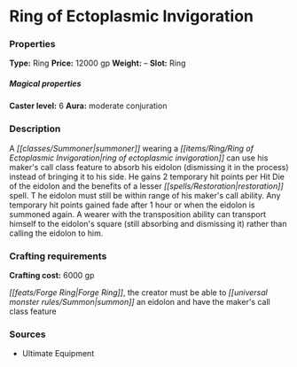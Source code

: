 ﻿---
Title: "Ring of Ectoplasmic Invigoration"
Type: "Ring"
Price: "12000 gp"
Weight: "–"
Slot: "Ring"
Caster level: "6"
Aura: "moderate conjuration"
Description: |
  "A summoner wearing a _ring of ectoplasmic invigoration_ can use his maker's call class feature to absorb his eidolon (dismissing it in the process) instead of bringing it to his side. He gains 2 temporary hit points per Hit Die of the eidolon and the benefits of a _lesser restoration_ spell. T he eidolon must still be within range of his maker's call ability. Any temporary hit points gained fade after 1 hour or when the eidolon is summoned again. A wearer with the transposition ability can transport himself to the eidolon's square (still absorbing and dismissing it) rather than calling the eidolon to him."
Crafting cost: "6000 gp"
Sources: "['Ultimate Equipment']"
---

# Ring of Ectoplasmic Invigoration

### Properties

**Type:** Ring **Price:** 12000 gp **Weight:** – **Slot:** Ring

##### Magical properties

**Caster level:** 6 **Aura:** moderate conjuration

### Description

A _[[classes/Summoner|summoner]]_ wearing a _[[items/Ring/Ring of Ectoplasmic Invigoration|ring of ectoplasmic invigoration]]_ can use his maker's call class feature to absorb his eidolon (dismissing it in the process) instead of bringing it to his side. He gains 2 temporary hit points per Hit Die of the eidolon and the benefits of a lesser _[[spells/Restoration|restoration]]_ spell. T he eidolon must still be within range of his maker's call ability. Any temporary hit points gained fade after 1 hour or when the eidolon is summoned again. A wearer with the transposition ability can transport himself to the eidolon's square (still absorbing and dismissing it) rather than calling the eidolon to him.

### Crafting requirements

**Crafting cost:** 6000 gp

_[[feats/Forge Ring|Forge Ring]]_, the creator must be able to _[[universal monster rules/Summon|summon]]_ an eidolon and have the maker's call class feature

### Sources

* Ultimate Equipment